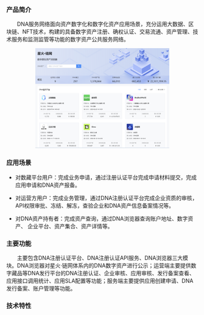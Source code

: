 ### 产品简介
&ensp;&ensp;&ensp;&ensp;DNA服务网络面向资产数字化和数字化资产应用场景，充分运用大数据、区块链、NFT技术，构建的具备数字资产注册、确权认证、交易流通、资产管理、技术服务和监测监管等功能的数字资产公共服务网络。

<center>
<img src="/docs/dna/image/图片1.png" width="70%">
</center>

### 应用场景

- 对数藏平台用户：完成业务申请，通过注册认证平台完成申请材料提交，完成应用申请和DNA资产报备。

- 对运营方用户：完成业务管理，通过DNA注册认证平台完成企业资质的审核，API权限审批、冻结、解冻，查验企业和DNA资产信息备案情况等。

- 对DNA资产持有者：完成资产查询，通过DNA浏览器查询账户地址、数字资产、 企业平台、资产集合、资产详情等。

### 主要功能

&ensp;&ensp;&ensp;&ensp;主要包含DNA注册认证平台、DNA注册认证API服务、DNA浏览器三大模块。DNA浏览器对星火·链网体系内的DNA数字资产进行公示；运营端主要提供数字藏品等DNA发行平台的DNA注册认证、企业审核、应用审核、发行备案查看、应用接口调用统计、应用SLA配置等功能；服务端主要提供应用创建申请、DNA发行备案、账户管理等功能。

### 技术特性